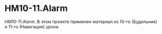 # HM10-11.Alarm
HM10-11.Alarm. В этом проекте применен материал из 10-го (Будильник) и 11-го (Навигация) урока.
